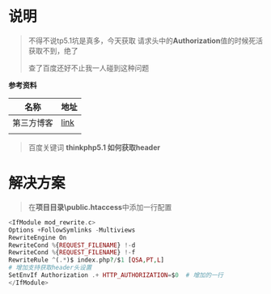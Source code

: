 # 说明

> 不得不说tp5.1坑是真多，今天获取 请求头中的**Authorization**值的时候死活获取不到，绝了
>
> 查了百度还好不止我一人碰到这种问题

**参考资料**

| 名称       | 地址                                                         |
| ---------- | ------------------------------------------------------------ |
| 第三方博客 | [link](https://blog.csdn.net/cpongo3/article/details/95046353) |
|            |                                                              |

> 百度关键词 **thinkphp5.1 如何获取header**

# 解决方案

> 在**项目目录\public\.htaccess**中添加一行配置

```php
<IfModule mod_rewrite.c>
Options +FollowSymlinks -Multiviews
RewriteEngine On
RewriteCond %{REQUEST_FILENAME} !-d
RewriteCond %{REQUEST_FILENAME} !-f
RewriteRule ^(.*)$ index.php?/$1 [QSA,PT,L]
# 增加支持获取header头设置
SetEnvIf Authorization .+ HTTP_AUTHORIZATION=$0  # 增加的一行
</IfModule>
```

